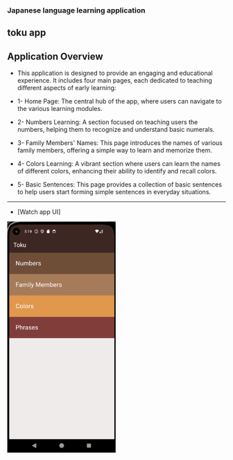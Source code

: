 ### Japanese language learning application
## toku app


## Application Overview
- This application is designed to provide an engaging and educational experience. It includes four main pages, each dedicated to teaching different aspects of early learning:

- 1- Home Page: The central hub of the app, where users can navigate to the various learning modules.

- 2- Numbers Learning: A section focused on teaching users the numbers, helping them to recognize and understand basic numerals.

- 3- Family Members' Names: This page introduces the names of various family members, offering a simple way to learn and memorize them.

- 4- Colors Learning: A vibrant section where users can learn the names of different colors, enhancing their ability to identify and recall colors.

- 5- Basic Sentences: This page provides a collection of basic sentences to help users start forming simple sentences in everyday situations.

---
- [Watch app UI]

<a href="https://youtu.be/T813SJ6HUyI">
  <img src="image.png" alt="Watch app video" width="250" >
</a>